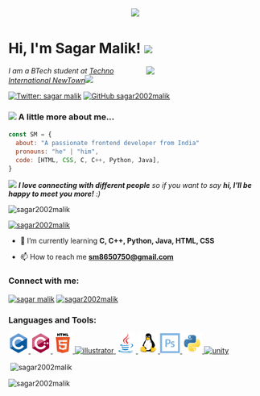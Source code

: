 <h1 align="center">
  <a href="https://git.io/typing-svg">
    <img src="https://readme-typing-svg.herokuapp.com/?lines=console.log(%22I%20am%20Sagar%20Malik!%22);System.out.println(%22Sagar%20Malik!%22);print(%22I%20am%20Sagar%20Malik!%22);printf(%22I%20am%20Sagar%20Malik!%22);fmt.Println(%22I%20am%20Sagar%20Malik!%22);println!(%22I%20am%20Sagar%20Malik!%22);cout%20%3C%3C%20%22I%20am%20Sagar%20Malik!%22&center=true&size=27&width=550">
  </a>
</h1>


<h1> Hi, I'm Sagar Malik! <img src="https://media.giphy.com/media/mGcNjsfWAjY5AEZNw6/giphy.gif" width="50"></h1>
<img align='right' src="https://cdn.dribbble.com/users/1162077/screenshots/3848914/programmer.gif" width="230">
<p><em>I am a BTech student at <a href="http://tint.edu.in/">Techno International NewTown</a><img src="https://media.giphy.com/media/fYSnHlufseco8Fh93Z/giphy.gif" width="30"> 
</em></p>




[![Twitter: sagar malik](https://img.shields.io/twitter/follow/SagarMa77824692?style=social)](https://twitter.com/SagarMa77824692)
[![GitHub sagar2002malik](https://img.shields.io/github/followers/sagar2002malik?label=follow&style=social)](https://github.com/sagar2002malik)


### <img src="https://media.giphy.com/media/VgCDAzcKvsR6OM0uWg/giphy.gif" width="50"> A little more about me...  

```javascript
const SM = {
  about: "A passionate frontend developer from India"
  pronouns: "he" | "him",
  code: [HTML, CSS, C, C++, Python, Java],
}
```

<img src="https://media.giphy.com/media/LnQjpWaON8nhr21vNW/giphy.gif" width="60"> <em><b>I love connecting with different people</b> so if you want to say <b>hi, I'll be happy to meet you more!</b> :)</em>


<p align="left"> <img src="https://komarev.com/ghpvc/?username=sagar2002malik&label=Profile%20views&color=0e75b6&style=flat" alt="sagar2002malik" /> </p>

<p align="left"> <a href="https://github.com/ryo-ma/github-profile-trophy"><img src="https://github-profile-trophy.vercel.app/?username=sagar2002malik" alt="sagar2002malik" /></a> </p>

- 🌱 I’m currently learning **C, C++, Python, Java, HTML, CSS**

- 📫 How to reach me **sm8650750@gmail.com**

<h3 align="left">Connect with me:</h3>
<p align="left">
<a href="https://www.facebook.com/profile.php?id=100027639932423" target="blank"><img align="center" src="https://raw.githubusercontent.com/rahuldkjain/github-profile-readme-generator/master/src/images/icons/Social/facebook.svg" alt="sagar malik" height="30" width="40" /></a>
<a href="https://instagram.com/sagar2002malik" target="blank"><img align="center" src="https://raw.githubusercontent.com/rahuldkjain/github-profile-readme-generator/master/src/images/icons/Social/instagram.svg" alt="sagar2002malik" height="30" width="40" /></a>
</p>

<h3 align="left">Languages and Tools:</h3>
<p align="left"> <a href="https://www.cprogramming.com/" target="_blank"> <img src="https://raw.githubusercontent.com/devicons/devicon/master/icons/c/c-original.svg" alt="c" width="40" height="40"/> </a> <a href="https://www.w3schools.com/cpp/" target="_blank"> <img src="https://raw.githubusercontent.com/devicons/devicon/master/icons/cplusplus/cplusplus-original.svg" alt="cplusplus" width="40" height="40"/> </a> <a href="https://www.w3.org/html/" target="_blank"> <img src="https://raw.githubusercontent.com/devicons/devicon/master/icons/html5/html5-original-wordmark.svg" alt="html5" width="40" height="40"/> </a> <a href="https://www.adobe.com/in/products/illustrator.html" target="_blank"> <img src="https://www.vectorlogo.zone/logos/adobe_illustrator/adobe_illustrator-icon.svg" alt="illustrator" width="40" height="40"/> </a> <a href="https://www.java.com" target="_blank"> <img src="https://raw.githubusercontent.com/devicons/devicon/master/icons/java/java-original.svg" alt="java" width="40" height="40"/> </a> <a href="https://www.linux.org/" target="_blank"> <img src="https://raw.githubusercontent.com/devicons/devicon/master/icons/linux/linux-original.svg" alt="linux" width="40" height="40"/> </a> <a href="https://www.photoshop.com/en" target="_blank"> <img src="https://raw.githubusercontent.com/devicons/devicon/master/icons/photoshop/photoshop-line.svg" alt="photoshop" width="40" height="40"/> </a> <a href="https://www.python.org" target="_blank"> <img src="https://raw.githubusercontent.com/devicons/devicon/master/icons/python/python-original.svg" alt="python" width="40" height="40"/> </a> <a href="https://unity.com/" target="_blank"> <img src="https://www.vectorlogo.zone/logos/unity3d/unity3d-icon.svg" alt="unity" width="40" height="40"/> </a> </p>

<p>&nbsp;<img align="center" src="https://github-readme-stats.vercel.app/api?username=sagar2002malik&show_icons=true&locale=en" alt="sagar2002malik" /></p>

<p><img align="center" src="https://github-readme-streak-stats.herokuapp.com/?user=sagar2002malik&" alt="sagar2002malik" /></p>
